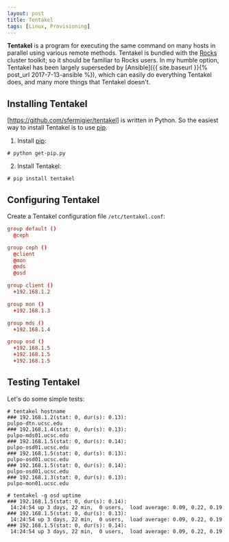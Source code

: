 ```yaml
---
layout: post
title: Tentakel
tags: [Linux, Provisioning]
---
```


**Tentakel** is a program for executing the same command on many hosts in parallel using various remote methods.<!-- more --> Tentakel is bundled with the [Rocks](http://www.rocksclusters.org/wordpress/) cluster toolkit; so it should be familiar to Rocks users. In my humble option, Tentakel has been largely superseded by [Ansible]({{ site.baseurl }}{% post_url 2017-7-13-ansible %}), which can easily do everything Tentakel does, and many more things that Tentakel doesn't.

## Installing Tentakel
[https://github.com/sfermigier/tentakel] is written in Python. So the easiest way to install Tentakel is to use [pip](https://pip.pypa.io/en/stable/).

1. Install [pip](https://pip.pypa.io/en/stable/installing/):
```shell
# python get-pip.py
```
2. Install Tentakel:
```shell
# pip install tentakel
```

## Configuring Tentakel
Create a Tentakel configuration file `/etc/tentakel.conf`:
```conf
group default ()
  @ceph

group ceph ()
  @client
  @mon
  @mds
  @osd

group client ()
  +192.168.1.2

group mon ()
  +192.168.1.3

group mds ()
  +192.168.1.4

group osd ()
  +192.168.1.5
  +192.168.1.5
  +192.168.1.5
```

## Testing Tentakel
Let's do some simple tests:
```shell
# tentakel hostname
### 192.168.1.2(stat: 0, dur(s): 0.13):
pulpo-dtn.ucsc.edu
### 192.168.1.4(stat: 0, dur(s): 0.13):
pulpo-mds01.ucsc.edu
### 192.168.1.5(stat: 0, dur(s): 0.14):
pulpo-osd01.ucsc.edu
### 192.168.1.5(stat: 0, dur(s): 0.13):
pulpo-osd01.ucsc.edu
### 192.168.1.5(stat: 0, dur(s): 0.14):
pulpo-osd01.ucsc.edu
### 192.168.1.3(stat: 0, dur(s): 0.13):
pulpo-mon01.ucsc.edu

# tentakel -g osd uptime
### 192.168.1.5(stat: 0, dur(s): 0.14):
 14:24:54 up 3 days, 22 min,  0 users,  load average: 0.09, 0.22, 0.19
### 192.168.1.5(stat: 0, dur(s): 0.13):
 14:24:54 up 3 days, 22 min,  0 users,  load average: 0.09, 0.22, 0.19
### 192.168.1.5(stat: 0, dur(s): 0.14):
 14:24:54 up 3 days, 22 min,  0 users,  load average: 0.09, 0.22, 0.19
 ```
